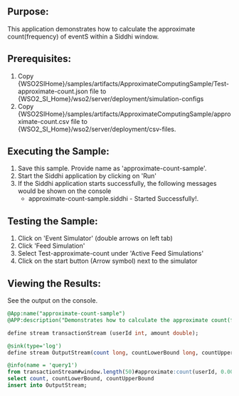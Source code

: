 
## Purpose:
This application demonstrates how to calculate the approximate count(frequency) of eventS within a Siddhi window.

## Prerequisites:
1) Copy {WSO2SIHome}/samples/artifacts/ApproximateComputingSample/Test-approximate-count.json file to {WSO2_SI_Home}/wso2/server/deployment/simulation-configs
2) Copy {WSO2SIHome}/samples/artifacts/ApproximateComputingSample/approximate-count.csv file to {WSO2_SI_Home}/wso2/server/deployment/csv-files.

## Executing the Sample:
1) Save this sample. Provide name as 'approximate-count-sample'.
2) Start the Siddhi application by clicking on 'Run'
3) If the Siddhi application starts successfully, the following messages would be shown on the console
    * approximate-count-sample.siddhi - Started Successfully!.

## Testing the Sample:
1) Click on 'Event Simulator' (double arrows on left tab)
2) Click 'Feed Simulation'
3) Select Test-approximate-count under 'Active Feed Simulations'
4) Click on the start button (Arrow symbol) next to the simulator

## Viewing the Results:
See the output on the console.

```sql
@App:name("approximate-count-sample")
@APP:description("Demonstrates how to calculate the approximate count(frequency) of eventS within a Siddhi window.")

define stream transactionStream (userId int, amount double);

@sink(type='log')
define stream OutputStream(count long, countLowerBound long, countUpperBound long);

@info(name = 'query1')
from transactionStream#window.length(50)#approximate:count(userId, 0.005, 0.9)
select count, countLowerBound, countUpperBound
insert into OutputStream;
```
